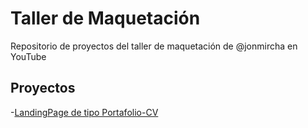 # Taller de Maquetación

Repositorio de proyectos del taller de maquetación de @jonmircha en YouTube

## Proyectos

-[LandingPage de tipo Portafolio-CV](https://jocaprojects.github.io/youtube-taller-maquetacion/portafolio-cv)
